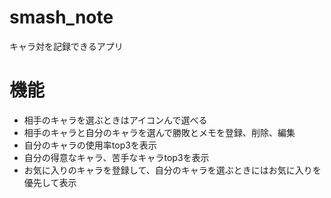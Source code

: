 # smash_note
キャラ対を記録できるアプリ
# 機能
- 相手のキャラを選ぶときはアイコンんで選べる
- 相手のキャラと自分のキャラを選んで勝敗とメモを登録、削除、編集
- 自分のキャラの使用率top3を表示
- 自分の得意なキャラ、苦手なキャラtop3を表示
- お気に入りのキャラを登録して、自分のキャラを選ぶときにはお気に入りを優先して表示
